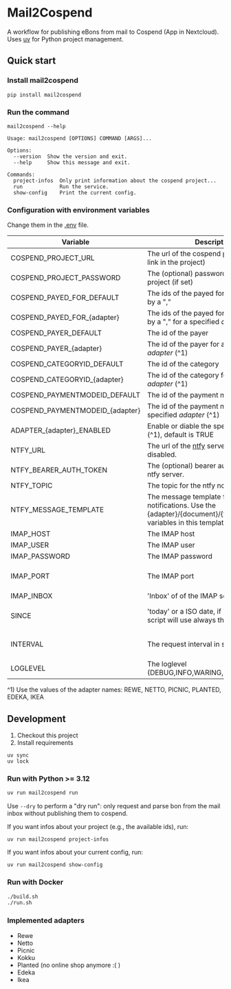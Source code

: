# Mail2Cospend

A workflow for publishing eBons from mail to Cospend (App in Nextcloud).
Uses [uv](https://github.com/astral-sh/uv) for Python project management.

## Quick start

### Install mail2cospend

```shell
pip install mail2cospend
```

### Run the command

```shell
mail2cospend --help
```

```
Usage: mail2cospend [OPTIONS] COMMAND [ARGS]...

Options:
  --version  Show the version and exit.
  --help     Show this message and exit.

Commands:
  project-infos  Only print information about the cospend project...
  run            Run the service.
  show-config    Print the current config.         
```

### Configuration with environment variables

Change them in the [.env](.env) file.

| Variable                        | Description                                                                                                                 | Type               |
|---------------------------------|-----------------------------------------------------------------------------------------------------------------------------|--------------------|
| COSPEND_PROJECT_URL             | The url of the cospend project (shared link in the project)                                                                 | string             |
| COSPEND_PROJECT_PASSWORD        | The (optional) password of the cospend project (if set)                                                                     | string             |
| COSPEND_PAYED_FOR_DEFAULT       | The ids of the payed for users, seperated by a ","                                                                          | string             |
| COSPEND_PAYED_FOR_{adapter}     | The ids of the payed for users, seperated by a "," for a specified *adapter* (^1)                                           | string             |
| COSPEND_PAYER_DEFAULT           | The id of the payer                                                                                                         | string             |
| COSPEND_PAYER_{adapter}         | The id of the payer for a specified *adapter* (^1)                                                                          | string             |
| COSPEND_CATEGORYID_DEFAULT      | The id of the category                                                                                                      | string             |
| COSPEND_CATEGORYID_{adapter}    | The id of the category for a specified *adapter* (^1)                                                                       | string             |
| COSPEND_PAYMENTMODEID_DEFAULT   | The id of the payment mode                                                                                                  | string             |
| COSPEND_PAYMENTMODEID_{adapter} | The id of the payment mode for a specified *adapter* (^1)                                                                   | string             |
| ADAPTER_{adapter}_ENABLED       | Enable or diable the specified *adapter* (^1), default is TRUE                                                              | boolean            |
| NTFY_URL                        | The url of the [ntfy](https://ntfy.sh/) server. If not set it is disabled.                                                  | string             |
| NTFY_BEARER_AUTH_TOKEN          | The (optional) bearer auth token for the ntfy server.                                                                       | string             |
| NTFY_TOPIC                      | The topic for the ntfy notifications.                                                                                       | string             |
| NTFY_MESSAGE_TEMPLATE           | The message template for the ntfy notifications. Use the {adapter}/{document}/{timestamp}/{sum} variables in this template. | string             |
| IMAP_HOST                       | The IMAP host                                                                                                               | string             |
| IMAP_USER                       | The IMAP user                                                                                                               | string             |
| IMAP_PASSWORD                   | The IMAP password                                                                                                           | string             |
| IMAP_PORT                       | The IMAP port                                                                                                               | int (default: 993) |
| IMAP_INBOX                      | 'Inbox' of of the IMAP server                                                                                               | string             |
| SINCE                           | 'today' or a ISO date, if 'today', then the script will use always the current day                                          | str or ISO date    |
| INTERVAL                        | The request interval in seconds                                                                                             | int (default: 60)  |
| LOGLEVEL                        | The loglevel (DEBUG,INFO,WARING,ERROR)                                                                                      | string             |

^1) Use the values of the adapter names: REWE, NETTO, PICNIC, PLANTED, EDEKA, IKEA

## Development

1. Checkout this project
2. Install requirements

```shell
uv sync
uv lock
```

### Run with Python >= 3.12

```bash
uv run mail2cospend run
```

Use `--dry` to perform a "dry run": only request and parse bon from the mail inbox without publishing them to cospend.

If you want infos about your project (e.g., the available ids), run:

```
uv run mail2cospend project-infos
```

If you want infos about your current config, run:

```
uv run mail2cospend show-config
```

### Run with Docker

```bash
./build.sh
./run.sh
```

### Implemented adapters

- Rewe
- Netto
- Picnic
- Kokku
- Planted (no online shop anymore :( )
- Edeka
- Ikea

